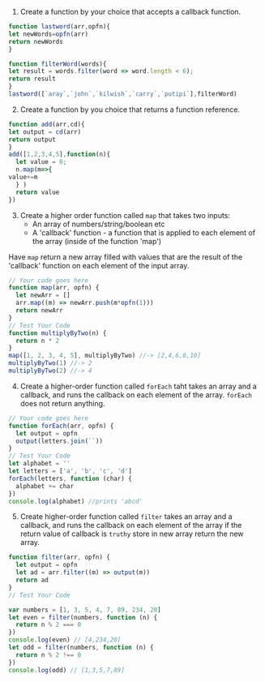 1. Create a function by your choice that accepts a callback function.

```js
function lastword(arr,opfn){
let newWords=opfn(arr)
return newWords
}

function filterWord(words){
let result = words.filter(word => word.length < 6);
return result
}
lastword([`aray`,`john`,`kilwish`,`carry`,`putipi`],filterWord)
```

2. Create a function by you choice that returns a function reference.
```js
function add(arr,cd){
let output = cd(arr)
return output
}
add([1,2,3,4,5],function(n){
  let value = 0;
  n.map(m=>{
value+=m
  } )
  return value
})
```
3. Create a higher order function called `map` that takes two inputs:
   - An array of numbers/string/boolean etc
   - A 'callback' function - a function that is applied to each element of the array (inside of the function 'map')

Have `map` return a new array filled with values that are the result of the 'callback' function on each element of the input array.

```js
// Your code goes here
function map(arr, opfn) {
  let newArr = []
  arr.map((m) => newArr.push(m*opfn(1)))
  return newArr
}
// Test Your Code
function multiplyByTwo(n) {
  return n * 2
}
map([1, 2, 3, 4, 5], multiplyByTwo) //-> [2,4,6,8,10]
multiplyByTwo(1) //-> 2
multiplyByTwo(2) //-> 4
```

4. Create a higher-order function called `forEach` taht takes an array and a callback, and runs the callback on each element of the array. `forEach` does not return anything.

```js
// Your code goes here
function forEach(arr, opfn) {
  let output = opfn
  output(letters.join(``))
}
// Test Your Code
let alphabet = ''
let letters = ['a', 'b', 'c', 'd']
forEach(letters, function (char) {
  alphabet += char
})
console.log(alphabet) //prints 'abcd'
```

5. Create higher-order function called `filter` takes an array and a callback, and runs the callback on each element of the array if the return value of callback is `truthy` store in new array return the new array.

```js
function filter(arr, opfn) {
  let output = opfn
  let ad = arr.filter((m) => output(m))
  return ad
}
// Test Your Code

var numbers = [1, 3, 5, 4, 7, 89, 234, 20]
let even = filter(numbers, function (n) {
  return n % 2 === 0
})
console.log(even) // [4,234,20]
let odd = filter(numbers, function (n) {
  return n % 2 !== 0
})
console.log(odd) // [1,3,5,7,89]
```
